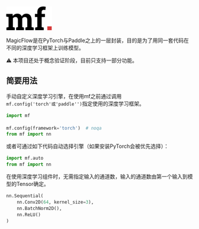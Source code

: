 ![logo.png](logo.png)

MagicFlow是在PyTorch与Paddle之上的一层封装，目的是为了用同一套代码在不同的深度学习框架上训练模型。

:warning: 本项目还处于概念验证阶段，目前只支持一部分功能。

## 简要用法

手动自定义深度学习引擎，在使用mf之前通过调用```mf.config('torch'或'paddle'')```指定使用的深度学习框架。

```python
import mf

mf.config(framework='torch')  # noqa
from mf import nn
```

或者可通过如下代码自动选择引擎（如果安装PyTorch会被优先选择）：

```python
import mf.auto
from mf import nn
```

在使用深度学习组件时，无需指定输入的通道数，输入的通道数由第一个输入到模型的Tensor确定。

```python
nn.Sequential(
    nn.Conv2D(64, kernel_size=3),
    nn.BatchNorm2D(),
    nn.ReLU()
)
```
